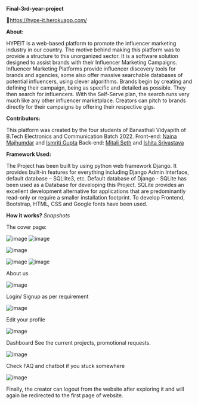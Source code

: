 **Final-3rd-year-project**


📌https://hype-it.herokuapp.com/

**About:**

HYPEIT is a web-based platform to promote the influencer marketing industry in our country. The motive behind making this platform was to provide a structure to this unorganized sector. It is a software solution designed to assist brands with their Influencer Marketing Campaigns. Influencer Marketing Platforms provide influencer discovery tools for brands and agencies, some also offer massive searchable databases of potential influencers, using clever algorithms. Brands begin by creating and defining their campaign, being as specific and detailed as possible. They then search for influencers. With the Self-Serve plan, the search runs very much like any other influencer marketplace. Creators can pitch to brands directly for their campaigns by offering their respective gigs.

**Contributors:**

This platform was created by the four students of Banasthali Vidyapith of B.Tech Electronics and Communication Batch 2022. 
Front-end: [Naina Majhumdar](https://github.com/NAINA1459) and [Ismriti Gupta](https://github.com/Ismriti12)
Back-end: [Mitali Seth](https://github.com/mitaliseth019) and [Ishita Srivastava](https://github.com/55ishita)

**Framework Used:**

The Project has been built by using python web framework Django. It provides built-in features for everything including Django Admin Interface, default database – SQLlite3, etc. Default database of Django - SQLite has been used as a Database for developing this Project. SQLite provides an excellent development alternative for applications that are predominantly read-only or require a smaller installation footprint. To develop Frontend, Bootstrap, HTML, CSS and Google fonts have been used.

**How it works?**
*Snapshots*


The cover page: 

![image](https://user-images.githubusercontent.com/73703821/124966424-f05baa00-e040-11eb-8419-c90315e420f2.png)
![image](https://user-images.githubusercontent.com/73703821/124966449-f8b3e500-e040-11eb-8ffa-da8d278f4478.png)

![image](https://user-images.githubusercontent.com/73703821/124966480-00738980-e041-11eb-87ed-e92961c7bc95.png)

![image](https://user-images.githubusercontent.com/73703821/124966526-0ec1a580-e041-11eb-94b8-5d6f27f40358.png)
![image](https://user-images.githubusercontent.com/73703821/124966502-06696a80-e041-11eb-8dbd-b9e869657aff.png)


About us

![image](https://user-images.githubusercontent.com/73703821/124966609-213bdf00-e041-11eb-9eb7-82642b87b399.png)

Login/ Signup as per requirement

![image](https://user-images.githubusercontent.com/73703821/124966556-15501d00-e041-11eb-897b-507e2d9b8c00.png)

Edit your profile

![image](https://user-images.githubusercontent.com/73703821/124966635-29941a00-e041-11eb-9bfd-e32952bc1dc8.png)

Dashboard See the current projects, promotional requests.

![image](https://user-images.githubusercontent.com/73703821/124966656-30229180-e041-11eb-908d-321603844ce9.png)

Check FAQ and chatbot if you stuck somewhere

![image](https://user-images.githubusercontent.com/73703821/124966691-37499f80-e041-11eb-8065-8b5a0049919c.png)


Finally, the creator can logout from the website after exploring it and will again be redirected to the first page of website.
